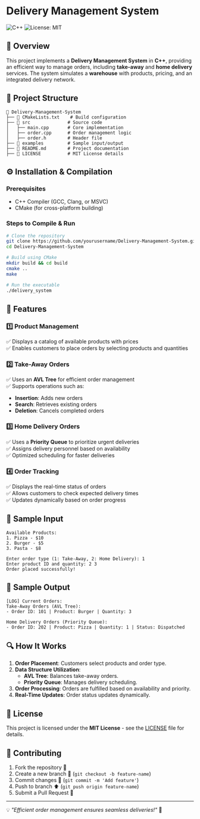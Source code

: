 # Delivery Management System

![C++](https://img.shields.io/badge/Language-C%2B%2B-blue.svg)
![License: MIT](https://img.shields.io/badge/License-MIT-green.svg)

## 📌 Overview
This project implements a **Delivery Management System** in **C++**, providing an efficient way to manage orders, including **take-away** and **home delivery** services. The system simulates a **warehouse** with products, pricing, and an integrated delivery network.

## 📁 Project Structure
```
📂 Delivery-Management-System
├── 📄 CMakeLists.txt    # Build configuration
├── 📂 src              # Source code
│   ├── main.cpp       # Core implementation
│   ├── order.cpp      # Order management logic
│   ├── order.h        # Header file
├── 📂 examples         # Sample input/output
├── 📄 README.md        # Project documentation
├── 📄 LICENSE          # MIT License details
```

## ⚙️ Installation & Compilation
### Prerequisites
- C++ Compiler (GCC, Clang, or MSVC)
- CMake (for cross-platform building)

### Steps to Compile & Run
```bash
# Clone the repository
git clone https://github.com/yourusername/Delivery-Management-System.git
cd Delivery-Management-System

# Build using CMake
mkdir build && cd build
cmake ..
make

# Run the executable
./delivery_system
```

## 🎯 Features
### 1️⃣ **Product Management**
✅ Displays a catalog of available products with prices  
✅ Enables customers to place orders by selecting products and quantities  

### 2️⃣ **Take-Away Orders**
✅ Uses an **AVL Tree** for efficient order management  
✅ Supports operations such as:
   - **Insertion**: Adds new orders  
   - **Search**: Retrieves existing orders  
   - **Deletion**: Cancels completed orders  

### 3️⃣ **Home Delivery Orders**
✅ Uses a **Priority Queue** to prioritize urgent deliveries  
✅ Assigns delivery personnel based on availability  
✅ Optimized scheduling for faster deliveries  

### 4️⃣ **Order Tracking**
✅ Displays the real-time status of orders  
✅ Allows customers to check expected delivery times  
✅ Updates dynamically based on order progress  

## 📌 Sample Input
```plaintext
Available Products:
1. Pizza - $10
2. Burger - $5
3. Pasta - $8

Enter order type (1: Take-Away, 2: Home Delivery): 1
Enter product ID and quantity: 2 3
Order placed successfully!
```

## 📌 Sample Output
```plaintext
[LOG] Current Orders:
Take-Away Orders (AVL Tree):
- Order ID: 101 | Product: Burger | Quantity: 3

Home Delivery Orders (Priority Queue):
- Order ID: 202 | Product: Pizza | Quantity: 1 | Status: Dispatched
```

## 🔍 How It Works
1. **Order Placement**: Customers select products and order type.
2. **Data Structure Utilization**:
   - **AVL Tree**: Balances take-away orders.
   - **Priority Queue**: Manages delivery scheduling.
3. **Order Processing**: Orders are fulfilled based on availability and priority.
4. **Real-Time Updates**: Order status updates dynamically.

## 📜 License
This project is licensed under the **MIT License** - see the [LICENSE](LICENSE) file for details.

## 📢 Contributing
1. Fork the repository 🍴
2. Create a new branch 🚀 (`git checkout -b feature-name`)
3. Commit changes 🎯 (`git commit -m 'Add feature'`)
4. Push to branch ⬆️ (`git push origin feature-name`)
5. Submit a Pull Request 🤝



---
💡 _"Efficient order management ensures seamless deliveries!"_ 🚀

